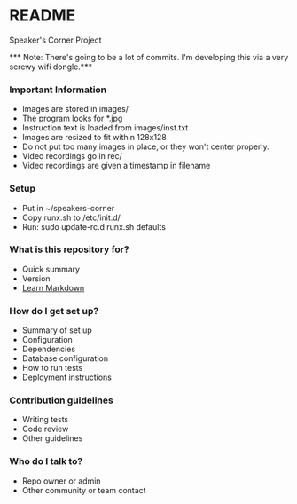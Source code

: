 # README #

Speaker's Corner Project

*** Note: There's going to be a lot of commits. I'm developing this via a very screwy wifi dongle.***


### Important Information ###

* Images are stored in images/
* The program looks for *.jpg
* Instruction text is loaded from images/inst.txt
* Images are resized to fit within 128x128
* Do not put too many images in place, or they won't center properly.
* Video recordings go in rec/
* Video recordings are given a timestamp in filename

### Setup ###

* Put in ~/speakers-corner
* Copy runx.sh to /etc/init.d/
* Run: sudo update-rc.d runx.sh defaults


### What is this repository for? ###

* Quick summary
* Version
* [Learn Markdown](https://bitbucket.org/tutorials/markdowndemo)

### How do I get set up? ###

* Summary of set up
* Configuration
* Dependencies
* Database configuration
* How to run tests
* Deployment instructions

### Contribution guidelines ###

* Writing tests
* Code review
* Other guidelines

### Who do I talk to? ###

* Repo owner or admin
* Other community or team contact